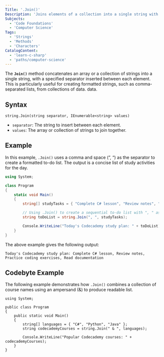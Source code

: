 ```yaml
---
Title: '.Join()'
Description: 'Joins elements of a collection into a single string with a specified separator, ideal for creating formatted lists from arrays or enumerable types.'
Subjects:
  - 'Code Foundations'
  - 'Computer Science'
Tags:
  - 'Strings'
  - 'Methods'
  - 'Characters'
CatalogContent:
  - 'learn-c-sharp'
  - 'paths/computer-science'
---
```


The **`Join()`** method concatenates an array or a collection of strings into a single string, with a specified separator inserted between each element. This is particularly useful for creating formatted strings, such as comma-separated lists, from collections of data. data.

## Syntax

```pseudo
string.Join(string separator, IEnumerable<string> values)
```

- `separator`: The string to insert between each element.
- `values`: The array or collection of strings to join together.

## Example

In this example, `.Join()` uses a comma and space (”, “) as the separator to create a formatted to-do list. The output is a concise list of study activities for the day.

```cs
using System;

class Program
{
    static void Main()
    {
        string[] studyTasks = { "Complete C# lesson", "Review notes", "Practice coding exercises", "Read documentation" };

        // Using .Join() to create a sequential to-do list with ", " as the separator
        string toDoList = string.Join(", ", studyTasks);

        Console.WriteLine("Today's Codecademy study plan: " + toDoList);
    }
}
```

The above example gives the following output:

```shell
Today's Codecademy study plan: Complete C# lesson, Review notes, Practice coding exercises, Read documentation
```

## Codebyte Example

The following example demonstrates how `.Join()` combines a collection of course names using an ampersand (&) to produce readable list.

```codebyte/csharp
using System;

public class Program
{
    public static void Main()
    {
        string[] languages = { "C#", "Python", "Java" };
        string codecademyCourses = string.Join(" & ", languages);

        Console.WriteLine("Popular Codecademy courses: " + codecademyCourses);
    }
}
```
